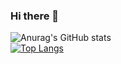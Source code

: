 ### Hi there 👋
![Anurag's GitHub stats](https://github-readme-stats.vercel.app/api?username=chaeyeonDev&show_icons=true&theme=ocean_dark)<br>
[![Top Langs](https://github-readme-stats.vercel.app/api/top-langs/?username=chaeyeondev&layout=default)](https://github.com/anuraghazra/github-readme-stats)
